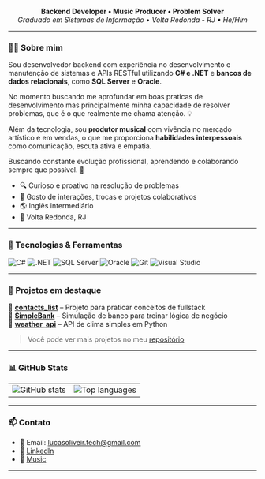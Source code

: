 <p align="center">
  <strong>Backend Developer • Music Producer • Problem Solver</strong><br>
  <em>Graduado em Sistemas de Informação • Volta Redonda - RJ • He/Him</em>
</p>

---

### 👨‍💻 Sobre mim

Sou desenvolvedor backend com experiência no desenvolvimento e manutenção de sistemas e APIs RESTful utilizando **C# e .NET** e **bancos de dados relacionais**, como **SQL Server** e **Oracle**.

No momento buscando me aprofundar em boas praticas de desenvolvimento mas principalmente minha capacidade de resolver problemas, que é o que realmente me chama atenção. 💡

Além da tecnologia, sou **produtor musical** com vivência no mercado artístico e em vendas, o que me proporciona **habilidades interpessoais** como comunicação, escuta ativa e empatia. 

Buscando constante evolução profissional, aprendendo e colaborando sempre que possível. 🎯

- 🔍 Curioso e proativo na resolução de problemas  
- 💬 Gosto de interações, trocas e projetos colaborativos  
- 🌎 Inglês intermediário  
- 📍 Volta Redonda, RJ

---

### 🧰 Tecnologias & Ferramentas

![C#](https://img.shields.io/badge/C%23-239120?style=flat&logo=c-sharp&logoColor=white)
![.NET](https://img.shields.io/badge/.NET-512BD4?style=flat&logo=dotnet&logoColor=white)
![SQL Server](https://img.shields.io/badge/SQL%20Server-CC2927?style=flat&logo=microsoft-sql-server&logoColor=white)
![Oracle](https://img.shields.io/badge/Oracle-F80000?style=flat&logo=oracle&logoColor=white)
![Git](https://img.shields.io/badge/Git-F05032?style=flat&logo=git&logoColor=white)
![Visual Studio](https://img.shields.io/badge/Visual%20Studio-5C2D91?style=flat&logo=visual-studio&logoColor=white)

---

### 📌 Projetos em destaque

🔹 [**contacts_list**](https://github.com/lucasolvv/contacts_list) – Projeto para praticar conceitos de fullstack  
🔹 [**SimpleBank**](https://github.com/lucasolvv/SimpleBank) – Simulação de banco para treinar lógica de negócio  
🔹 [**weather_api**](https://github.com/lucasolvv/weather_api) – API de clima simples em Python

> Você pode ver mais projetos no meu [repositório](https://github.com/lucasolvv?tab=repositories)

---

### 📊 GitHub Stats

<table>
  <tr>
    <td>
      <img src="https://github-readme-stats.vercel.app/api?username=lucasolvv&show_icons=true&theme=tokyonight" alt="GitHub stats" />
    </td>
    <td>
      <img src="https://github-readme-stats.vercel.app/api/top-langs/?username=lucasolvv&layout=compact&theme=tokyonight" alt="Top languages" />
    </td>
  </tr>
</table>

---

### 📫 Contato

- 📧 Email: lucasoliveir.tech@gmail.com  
- 💼 [LinkedIn](https://www.linkedin.com/in/lucas-oliveira-630049137/)  
- 🎵 [Music](https://linktr.ee/lvksound)

---

